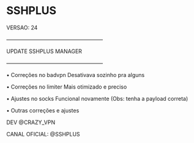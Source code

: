 # SSHPLUS

VERSAO: 24

——————————————————

UPDATE SSHPLUS MANAGER

——————————————————

• Correções no badvpn
Desativava sozinho pra alguns

• Correções no limiter
Mais otimizado e preciso

• Ajustes no socks
Funcional novamente
(Obs: tenha a payload correta)

• Outras correções e ajustes

DEV @CRAZY_VPN

CANAL OFICIAL: @SSHPLUS

